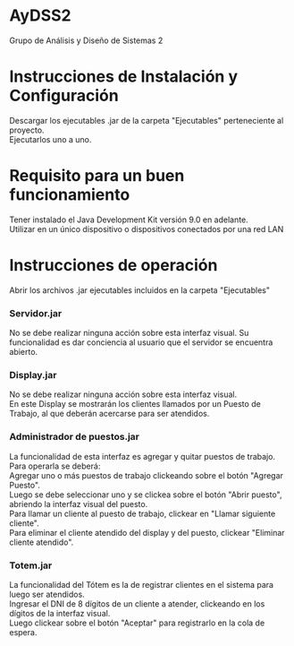 # AyDSS2
Grupo de Análisis y Diseño de Sistemas 2 

<h1>Instrucciones de Instalación y Configuración</h1>
  <p> Descargar los ejecutables .jar de la carpeta "Ejecutables" perteneciente al proyecto.<br>
  Ejecutarlos uno a uno.</p>
  
<h1>Requisito para un buen funcionamiento</h1>
  <p>Tener instalado el Java Development Kit versión 9.0 en adelante.<br>
    Utilizar en un único dispositivo o dispositivos conectados por una red LAN</p>

<h1>Instrucciones de operación</h1>
  <p>Abrir los archivos .jar ejecutables incluidos en la carpeta "Ejecutables"<br></p>
  
<h3>Servidor.jar</h3>
  <p>No se debe realizar ninguna acción sobre esta interfaz visual.
    Su funcionalidad es dar conciencia al usuario que el servidor se encuentra abierto.</p>
<h3>Display.jar</h3>
  <p>No se debe realizar ninguna acción sobre esta interfaz visual.<br>
    En este Display se mostrarán los clientes llamados por un Puesto de Trabajo, al que deberán acercarse para ser atendidos.</p>
<h3>Administrador de puestos.jar</h3>
  <p>La funcionalidad de esta interfaz es agregar y quitar puestos de trabajo. Para operarla se deberá:<br>
  Agregar uno o más puestos de trabajo clickeando sobre el botón "Agregar Puesto".<br>
  Luego se debe seleccionar uno y se clickea sobre el botón "Abrir puesto", abriendo la interfaz visual del puesto.<br>
  Para llamar un cliente al puesto de trabajo, clickear en "Llamar siguiente cliente".<br>
  Para eliminar el cliente atendido del display y del puesto, clickear "Eliminar cliente atendido".</p>
<h3>Totem.jar</h3>
  <p>La funcionalidad del Tótem es la de registrar clientes en el sistema para luego ser atendidos.<br>
  Ingresar el DNI de 8 dígitos de un cliente a atender, clickeando en los dígitos de la interfaz visual.<br>
  Luego clickear sobre el botón "Aceptar" para registrarlo en la cola de espera.</p>
  
